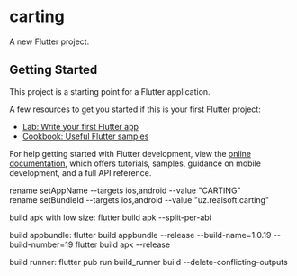 # carting

A new Flutter project.

## Getting Started

This project is a starting point for a Flutter application.

A few resources to get you started if this is your first Flutter project:

- [Lab: Write your first Flutter app](https://docs.flutter.dev/get-started/codelab)
- [Cookbook: Useful Flutter samples](https://docs.flutter.dev/cookbook)

For help getting started with Flutter development, view the
[online documentation](https://docs.flutter.dev/), which offers tutorials,
samples, guidance on mobile development, and a full API reference.

rename setAppName --targets ios,android --value "CARTING"  
rename setBundleId --targets ios,android --value "uz.realsoft.carting"

build apk with low size:
flutter build apk --split-per-abi

build appbundle:
flutter build appbundle --release --build-name=1.0.19 --build-number=19
flutter build apk --release

build runner:
flutter pub run build_runner build --delete-conflicting-outputs
